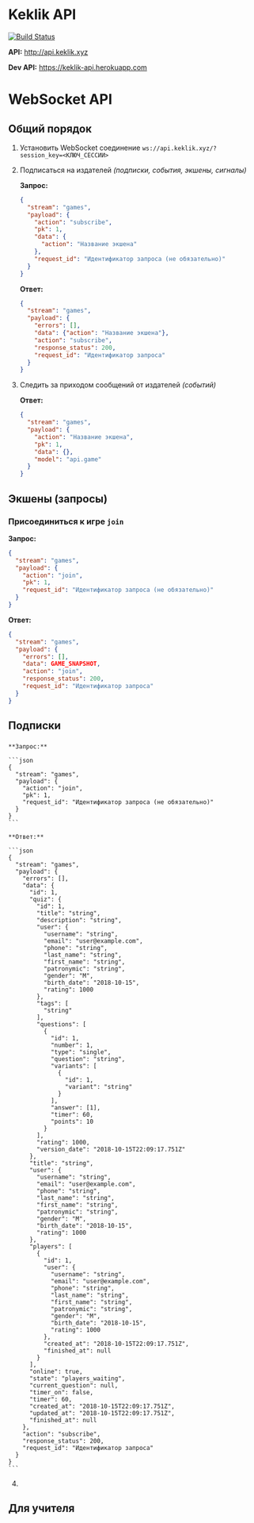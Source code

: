 # Keklik API 

[![Build Status](https://travis-ci.com/kiryanenko/keklik-api.svg?branch=master)](https://travis-ci.com/kiryanenko/keklik-api)

**API:** http://api.keklik.xyz

**Dev API:** https://keklik-api.herokuapp.com

# WebSocket API

## Общий порядок

1. Установить WebSocket соединение `ws://api.keklik.xyz/?session_key=<КЛЮЧ_СЕССИИ>`
2. Подписаться на издателей *(подписки, события, экшены, сигналы)*

    **Запрос:**
    
    ```json
    {
      "stream": "games",
      "payload": {
        "action": "subscribe",
        "pk": 1,
        "data": {
          "action": "Название экшена"
        },
        "request_id": "Идентификатор запроса (не обязательно)"
      }
    }
    ```
    
    **Ответ:**
    
    ```json
    {
      "stream": "games", 
      "payload": {
        "errors": [], 
        "data": {"action": "Название экшена"}, 
        "action": "subscribe", 
        "response_status": 200, 
        "request_id": "Идентификатор запроса"
      }
    }
    ```
    
3. Следить за приходом сообщений от издателей *(событий)*

    **Ответ:**
    
    ```json
    {
      "stream": "games",
      "payload": {
        "action": "Название экшена",
        "pk": 1,
        "data": {}, 
        "model": "api.game"
      }
    }
    ```

## Экшены (запросы)

### Присоединиться к игре `join`

**Запрос:**

```json
{
  "stream": "games",
  "payload": {
    "action": "join",
    "pk": 1,
    "request_id": "Идентификатор запроса (не обязательно)"
  }
}
```

**Ответ:**

```json
{
  "stream": "games",
  "payload": {
    "errors": [], 
    "data": GAME_SNAPSHOT, 
    "action": "join", 
    "response_status": 200, 
    "request_id": "Идентификатор запроса"
  }
}
```

## Подписки

### 
    **Запрос:**

    ```json
    {
      "stream": "games",
      "payload": {
        "action": "join",
        "pk": 1,
        "request_id": "Идентификатор запроса (не обязательно)"
      }
    }
    ```

    **Ответ:**
    
    ```json
    {
      "stream": "games",
      "payload": {
        "errors": [], 
        "data": {
          "id": 1,
          "quiz": {
            "id": 1,
            "title": "string",
            "description": "string",
            "user": {
              "username": "string",
              "email": "user@example.com",
              "phone": "string",
              "last_name": "string",
              "first_name": "string",
              "patronymic": "string",
              "gender": "M",
              "birth_date": "2018-10-15",
              "rating": 1000
            },
            "tags": [
              "string"
            ],
            "questions": [
              {
                "id": 1,
                "number": 1,
                "type": "single",
                "question": "string",
                "variants": [
                  {
                    "id": 1,
                    "variant": "string"
                  }
                ],
                "answer": [1],
                "timer": 60,
                "points": 10
              }
            ],
            "rating": 1000,
            "version_date": "2018-10-15T22:09:17.751Z"
          },
          "title": "string",
          "user": {
            "username": "string",
            "email": "user@example.com",
            "phone": "string",
            "last_name": "string",
            "first_name": "string",
            "patronymic": "string",
            "gender": "M",
            "birth_date": "2018-10-15",
            "rating": 1000
          },
          "players": [
            {
              "id": 1,
              "user": {
                "username": "string",
                "email": "user@example.com",
                "phone": "string",
                "last_name": "string",
                "first_name": "string",
                "patronymic": "string",
                "gender": "M",
                "birth_date": "2018-10-15",
                "rating": 1000
              },
              "created_at": "2018-10-15T22:09:17.751Z",
              "finished_at": null
            }
          ],
          "online": true,
          "state": "players_waiting",
          "current_question": null,
          "timer_on": false,
          "timer": 60,
          "created_at": "2018-10-15T22:09:17.751Z",
          "updated_at": "2018-10-15T22:09:17.751Z",
          "finished_at": null
        }, 
        "action": "subscribe", 
        "response_status": 200, 
        "request_id": "Идентификатор запроса"
      }
    }
    ```
    
4. 

## Для учителя


